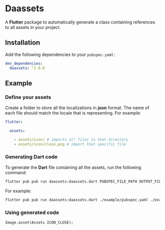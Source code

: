 # Daassets

A **Flutter** package to automatically generate a class containing references to all assets in your project.

## Installation

Add the following dependencies to your `pubspec.yaml`:

```yaml
dev_dependencies:
  daassets: ^1.0.0
```

## Example

### Define your assets

Create a folder to store all the localizations in **json** format. The name of each file should match the locale that is representing. For example:

```yaml
flutter:

  assets:

    - assets/icon/ # imports all files in that directory
    - assets/icon/close.png # import that specific file
```

### Generating Dart code

To generate the **Dart** file containing all the assets, run the following command:

```bash
flutter pub pub run daassets:daassets.dart PUBSPEC_FILE_PATH OUTPUT_FILE_PATH
```

For example:

```bash
flutter pub pub run daassets:daassets.dart ./example/pubspec.yaml ./example/assets.dart
```

### Using generated code

```dart
Image.asset(Assets.ICON_CLOSE);
```